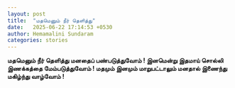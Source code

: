 ```yaml
---
layout: post
title:  "மதமெனும் நீர் தெளித்து"
date:   2025-06-22 17:14:53 +0530
author: Hemamalini Sundaram
categories: stories
---
```


**மதமெனும் நீர் தெளித்து மனதைப் பண்படுத்துவோம் ! இனமென்று இதமாய் சொல்லி இணக்கத்தை
மேம்படுத்துவோம் ! மதமும் இனமும் மாறுபட்டாலும் மனதால் இணைந்து மகிழ்ந்து வாழ்வோம் !**
